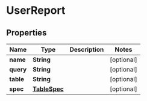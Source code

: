 # UserReport

## Properties
Name | Type | Description | Notes
------------ | ------------- | ------------- | -------------
**name** | **String** |  |  [optional]
**query** | **String** |  |  [optional]
**table** | **String** |  |  [optional]
**spec** | [**TableSpec**](TableSpec.md) |  |  [optional]
